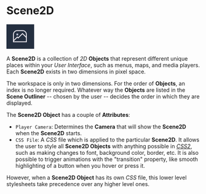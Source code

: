 # Scene2D

![](../../.gitbook/assets/scene2dimage.png)

A **Scene2D** is a collection of *2D* **Objects** that represent different unique places within your *User Interface*, such as menus, maps, and media players. Each **Scene2D** exists in two dimensions in pixel space. 

The workspace is only in two dimensions. For the order of **Objects**, an index is no longer required. Whatever way the **Objects** are listed in the **Scene Outliner** -- chosen by the user -- decides the order in which they are displayed.  

The **Scene2D Object** has a couple of **Attributes**:

* `Player Camera`: Determines the **Camera** that will show the **Scene2D** when the **Scene2D** starts. <!-- See [**Camera**](../scene-objects/camera.md) for more info on **Camera Objects**. -->
* `CSS File`: A *CSS* file which is applied to the particular **Scene2D**. It allows the user to style all **Scene2D Objects** with anything possible in [*CSS2*](https://en.wikipedia.org/wiki/CSS), such as making changes to font, background color, border, etc. It is also possible to trigger animations with the "transition" property, like smooth highlighting of a button when you hover or press it.

However, when a **Scene2D Object** has its own *CSS* file, this lower level stylesheets take precedence over any higher level ones. 
